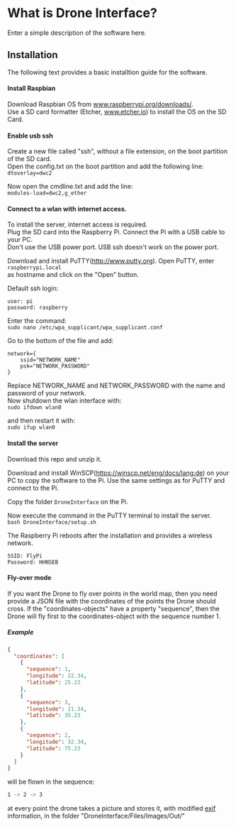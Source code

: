# What is Drone Interface?
Enter a simple description of the software here.

## Installation
The following text provides a basic installtion guide for the software.

#### Install Raspbian
Download Raspbian OS from www.raspberrypi.org/downloads/.  
Use a SD card formatter (Etcher, www.etcher.io) to install the OS on the SD Card.

#### Enable usb ssh
Create a new file called "ssh", without a file extension, on the boot partition of the SD card.  
Open the config.txt on the boot partition and add the following line:  
`dtoverlay=dwc2`

Now open the cmdline.txt and add the line:  
`modules-load=dwc2,g_ether`

#### Connect to a wlan with internet access.
To install the server, internet access is required.  
Plug the SD card into the Raspberry Pi. Connect the Pi with a USB cable to your PC.  
Don't use the USB power port. USB ssh doesn't work on the power port.

Download and install PuTTY(http://www.putty.org).
Open PuTTY, enter  
`raspberrypi.local`  
as hostname and click on the "Open" button.

Default ssh login:
```
user: pi    
password: raspberry
```

Enter the command:  
`sudo nano /etc/wpa_supplicant/wpa_supplicant.conf`

Go to the bottom of the file and add:
```
network={  
    ssid="NETWORK_NAME"
    psk="NETWORK_PASSWORD"  
}
```

Replace NETWORK_NAME and NETWORK_PASSWORD with the name and password of your network.  
Now shutdown the wlan interface with:  
`sudo ifdown wlan0`  

and then restart it with:  
`sudo ifup wlan0`

#### Install the server
Download this repo and unzip it.

Download and install WinSCP(https://winscp.net/eng/docs/lang:de) on your PC to copy the software to the Pi. Use the same settings as for PuTTY and connect to the Pi.

Copy the folder `DroneInterface` on the Pi.

Now execute the command in the PuTTY terminal to install the server.  
`bash DroneInterface/setup.sh`

The Raspberry Pi reboots after the installation and provides a wireless network.  
```
SSID: FlyPi
Password: HHNSEB
```

#### Fly-over mode

If you want the Drone to fly over points in the world map, then you need provide a JSON file with the coordinates of the points the Drone should cross. If the "coordinates-objects" have a property "sequence", then the Drone will fly first to the coordinates-object with the sequence number 1.

##### Example

```json
{
  "coordinates": [
    {
      "sequence": 1,
      "longitude": 22.34,
      "latitude": 25.23
    },
    {
      "sequence": 3,
      "longitude": 21.34,
      "latitude": 35.23
    },
    {
      "sequence": 2,
      "longitude": 32.34,
      "latitude": 75.23
    }
  ]
}
```

will be flown in the sequence:

```bash
1 -> 2 -> 3
```

at every point the drone takes a picture and stores it, with modified [exif](https://en.wikipedia.org/wiki/Exif) information, in the folder "DroneInterface/Files/Images/Out/"